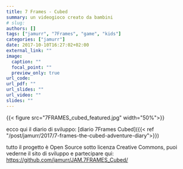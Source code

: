 ```yaml
---
title: 7 Frames - Cubed
summary: un videogioco creato da bambini
# slug: 
authors: []
tags: ["jamurr", "7Frames", "game", "kids"]
categories: ["jamurr"]
date: 2017-10-10T16:27:02+02:00
external_link: ""
image:
  caption: ""
  focal_point: ""
  preview_only: true
url_code:
url_pdf: ""
url_slides: ""
url_video: ""
slides: ""
---
```

{{< figure src="7FRAMES_cubed_featured.jpg" width="50%">}}

ecco qui il diario di sviluppo: 
[diario 7Frames Cubed]({{< ref "/post/jamurr/2017/7-frames-the-cubed-adventure-diary">}})

tutto il progetto è Open Source sotto licenza Creative Commons, puoi vederne il sito di sviluppo e partecipare qui: <https://github.com/jamurr/JAM.7FRAMES_Cubed/>
